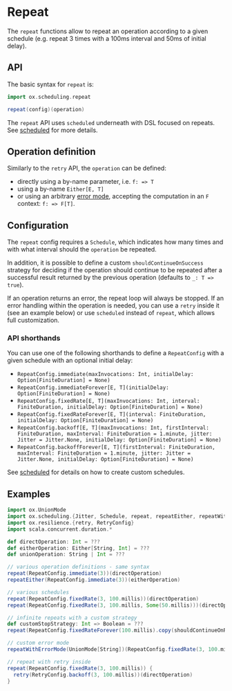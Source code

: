 # Repeat

The `repeat` functions allow to repeat an operation according to a given schedule (e.g. repeat 3 times with a 100ms
interval and 50ms of initial delay).

## API

The basic syntax for `repeat` is:

```scala
import ox.scheduling.repeat

repeat(config)(operation)
```

The `repeat` API uses `scheduled` underneath with DSL focused on repeats. See [scheduled](scheduled.md) for more details.

## Operation definition

Similarly to the `retry` API, the `operation` can be defined: 
* directly using a by-name parameter, i.e. `f: => T`
* using a by-name `Either[E, T]`
* or using an arbitrary [error mode](basics/error-handling.md), accepting the computation in an `F` context: `f: => F[T]`.

## Configuration

The `repeat` config requires a `Schedule`, which indicates how many times and with what interval should the `operation` 
be repeated.

In addition, it is possible to define a custom `shouldContinueOnSuccess` strategy for deciding if the operation
should continue to be repeated after a successful result returned by the previous operation (defaults to `_: T => true`).

If an operation returns an error, the repeat loop will always be stopped. If an error handling within the operation
is needed, you can use a `retry` inside it (see an example below) or use `scheduled` instead of `repeat`, which allows
full customization.

### API shorthands

You can use one of the following shorthands to define a `RepeatConfig` with a given schedule with an optional initial delay:
- `RepeatConfig.immediate(maxInvocations: Int, initialDelay: Option[FiniteDuration] = None)`
- `RepeatConfig.immediateForever[E, T](initialDelay: Option[FiniteDuration] = None)`
- `RepeatConfig.fixedRate[E, T](maxInvocations: Int, interval: FiniteDuration, initialDelay: Option[FiniteDuration] = None)`
- `RepeatConfig.fixedRateForever[E, T](interval: FiniteDuration, initialDelay: Option[FiniteDuration] = None)`
- `RepeatConfig.backoff[E, T](maxInvocations: Int, firstInterval: FiniteDuration, maxInterval: FiniteDuration = 1.minute, jitter: Jitter = Jitter.None, initialDelay: Option[FiniteDuration] = None)`
- `RepeatConfig.backoffForever[E, T](firstInterval: FiniteDuration, maxInterval: FiniteDuration = 1.minute, jitter: Jitter = Jitter.None, initialDelay: Option[FiniteDuration] = None)`

See [scheduled](scheduled.md) for details on how to create custom schedules.

## Examples

```scala
import ox.UnionMode
import ox.scheduling.{Jitter, Schedule, repeat, repeatEither, repeatWithErrorMode, RepeatConfig}
import ox.resilience.{retry, RetryConfig}
import scala.concurrent.duration.*

def directOperation: Int = ???
def eitherOperation: Either[String, Int] = ???
def unionOperation: String | Int = ???

// various operation definitions - same syntax
repeat(RepeatConfig.immediate(3))(directOperation)
repeatEither(RepeatConfig.immediate(3))(eitherOperation)

// various schedules
repeat(RepeatConfig.fixedRate(3, 100.millis))(directOperation)
repeat(RepeatConfig.fixedRate(3, 100.millis, Some(50.millis)))(directOperation)

// infinite repeats with a custom strategy
def customStopStrategy: Int => Boolean = ???
repeat(RepeatConfig.fixedRateForever(100.millis).copy(shouldContinueOnResult = customStopStrategy))(directOperation)

// custom error mode
repeatWithErrorMode(UnionMode[String])(RepeatConfig.fixedRate(3, 100.millis))(unionOperation)

// repeat with retry inside
repeat(RepeatConfig.fixedRate(3, 100.millis)) {
  retry(RetryConfig.backoff(3, 100.millis))(directOperation)
}
```
